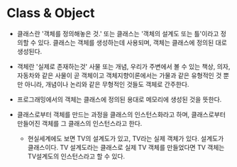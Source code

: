 # Class & Object

* 클래스란 '객체를 정의해놓은 것.' 또는 클래스는 '객체의 설계도 또는 틀'이라고 정의할 수 있다. 클래스는 객체를 생성하는데 사용되며, 객체는 클래스에 정의된 대로 생성된다.

* 객체란 '실제로 존재하는것' 사물 또는 개념, 우리가 주변에서 볼 수 있는 책상, 의자, 자동차와 같은 사물이 곧 객체이고 객체지향이론에서는 가물과 같은 유형적인 것 뿐만 아니라, 개념이나 논리와 같은 무형적인 것들도 객체로 간주한다.
* 프로그래밍에서의 객체는 클래스에 정의된 용대로 메모리에 생성된 것을 뜻한다.

* 클래스로부터 객체를 만드는 과정을 클래스의 인스턴스화라고 하며, 클래스로부터 만들어진 객체를 그 클래스의 인스턴스라고 한다.
    * 현실세계에도 보면 TV의 설계도가 있고, TV라는 실제 객체가 있다. 설계도가 클래스이다. TV 설계도라는 클래스로 실제 TV 객체를 만들었다면 TV 객체는 TV설계도의 인스턴스라고 할 수 있다.
